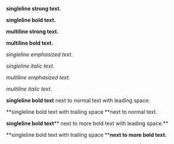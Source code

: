 **singleline strong text.**

**singleline bold text.**

**multiline strong text.**

**multiline bold text.**

*singleline emphasized text.*

*singleline italic text.*

*multiline emphasized text.*

*multiline italic text.*

**singleline bold text** next to normal text with leading space.

**singleline bold text with trailing space **next to normal text.

**singleline bold text**** next to more bold text with leading space.**

**singleline bold text with trailing space ****next to more bold text.**